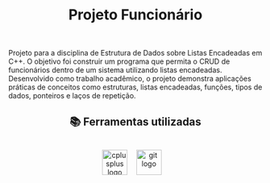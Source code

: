 <h1 align='center'>Projeto Funcionário</h1>
<br>
<p align='left'>Projeto para a disciplina de Estrutura de Dados sobre Listas Encadeadas em C++. O objetivo foi construir um programa que permita o CRUD de funcionários dentro de um sistema utilizando listas encadeadas. Desenvolvido como trabalho acadêmico, o projeto demonstra aplicações práticas de conceitos como estruturas, listas encadeadas, funções, tipos de dados, ponteiros e laços de repetição.</p>
<h2 align="center">📚 Ferramentas utilizadas</h2>
<br>
<div align="center">
  <img src="https://cdn.jsdelivr.net/gh/devicons/devicon/icons/cplusplus/cplusplus-original.svg" height="50" alt="cplusplus logo"  />
  <img width="10" />
  <img src="https://cdn.jsdelivr.net/gh/devicons/devicon/icons/git/git-original.svg" height="50" alt="git logo"  />
  <img width="10" />
</div>
<br>
